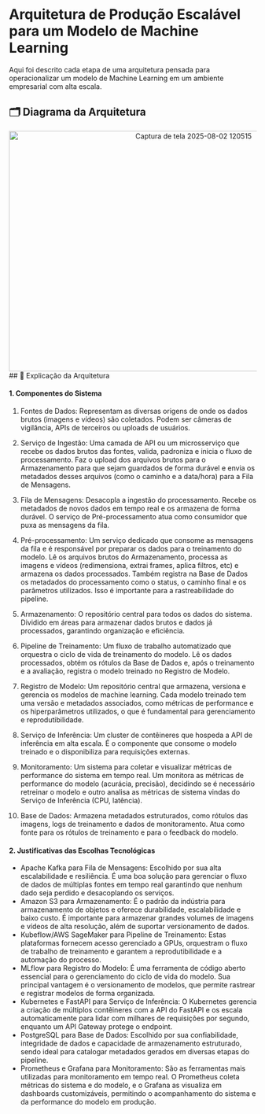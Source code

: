# Arquitetura de Produção Escalável para um Modelo de Machine Learning

Aqui foi descrito cada etapa de uma arquitetura pensada para operacionalizar um modelo de Machine Learning em um ambiente empresarial com alta escala.
## 🗂️ Diagrama da Arquitetura
<div align="center">
  <img width="735" height="489" alt="Captura de tela 2025-08-02 120515" src="https://github.com/user-attachments/assets/6422c100-29ed-45bf-97c2-f64d121fb753" />
</div>
## 📄 Explicação da Arquitetura

#### 1. Componentes do Sistema

1. Fontes de Dados: Representam as diversas origens de onde os dados brutos (imagens e vídeos) são coletados. Podem ser câmeras de vigilância, APIs de terceiros ou uploads de usuários.

2. Serviço de Ingestão: Uma camada de API ou um microsserviço que recebe os dados brutos das fontes, valida, padroniza e inicia o fluxo de processamento. Faz o upload dos arquivos brutos para o Armazenamento para que sejam guardados de forma durável e envia os metadados desses arquivos (como o caminho e a data/hora) para a Fila de Mensagens.

3. Fila de Mensagens: Desacopla a ingestão do processamento. Recebe os metadados de novos dados em tempo real e os armazena de forma durável. O serviço de Pré-processamento atua como consumidor que puxa as mensagens da fila.

4. Pré-processamento: Um serviço dedicado que consome as mensagens da fila e é responsável por preparar os dados para o treinamento do modelo. Lê os arquivos brutos do Armazenamento, processa as imagens e vídeos (redimensiona, extrai frames, aplica filtros, etc) e armazena os dados processados. Também registra na Base de Dados os metadados do processamento como o status, o caminho final e os parâmetros utilizados. Isso é importante para a rastreabilidade do pipeline.

5. Armazenamento: O repositório central para todos os dados do sistema. Dividido em áreas para armazenar dados brutos e dados já processados, garantindo organização e eficiência.

6. Pipeline de Treinamento: Um fluxo de trabalho automatizado que orquestra o ciclo de vida de treinamento do modelo. Lê os dados processados, obtém os rótulos da Base de Dados e, após o treinamento e a avaliação, registra o modelo treinado no Registro de Modelo.

7. Registro de Modelo: Um repositório central que armazena, versiona e gerencia os modelos de machine learning. Cada modelo treinado tem uma versão e metadados associados, como métricas de performance e os hiperparâmetros utilizados, o que é fundamental para gerenciamento e reprodutibilidade.

8.  Serviço de Inferência: Um cluster de contêineres que hospeda a API de inferência em alta escala. É o componente que consome o modelo treinado e o disponibiliza para requisições externas.

9. Monitoramento: Um sistema para coletar e visualizar métricas de performance do sistema em tempo real. Um monitora as métricas de performance do modelo (acurácia, precisão), decidindo se é necessário retreinar o modelo e outro analisa as métricas de sistema vindas do Serviço de Inferência (CPU, latência). 

10. Base de Dados: Armazena metadados estruturados, como rótulos das imagens, logs de treinamento e dados de monitoramento. Atua como fonte para os rótulos de treinamento e para o feedback do modelo.

#### 2. Justificativas das Escolhas Tecnológicas

* Apache Kafka para Fila de Mensagens: Escolhido por sua alta escalabilidade e resiliência. É uma boa solução para gerenciar o fluxo de dados de múltiplas fontes em tempo real garantindo que nenhum dado seja perdido e desacoplando os serviços.
* Amazon S3 para Armazenamento: É o padrão da indústria para armazenamento de objetos e oferece durabilidade, escalabilidade e baixo custo. É importante para armazenar grandes volumes de imagens e vídeos de alta resolução, além de suportar versionamento de dados.
* Kubeflow/AWS SageMaker para Pipeline de Treinamento: Estas plataformas fornecem acesso gerenciado a GPUs, orquestram o fluxo de trabalho de treinamento e garantem a reprodutibilidade e a automação do processo.
* MLflow para Registro do Modelo: É uma ferramenta de código aberto essencial para o gerenciamento do ciclo de vida do modelo. Sua principal vantagem é o versionamento de modelos, que permite rastrear e registrar modelos de forma organizada.
* Kubernetes e FastAPI para Serviço de Inferência: O Kubernetes gerencia a criação de múltiplos contêineres com a API do FastAPI e os escala automaticamente para lidar com milhares de requisições por segundo, enquanto um API Gateway protege o endpoint.
* PostgreSQL para Base de Dados: Escolhido por sua confiabilidade, integridade de dados e capacidade de armazenamento estruturado, sendo ideal para catalogar metadados gerados em diversas etapas do pipeline.
* Prometheus e Grafana para Monitoramento: São as ferramentas mais utilizadas para monitoramento em tempo real. O Prometheus coleta métricas do sistema e do modelo, e o Grafana as visualiza em dashboards customizáveis, permitindo o acompanhamento do sistema e da performance do modelo em produção.
